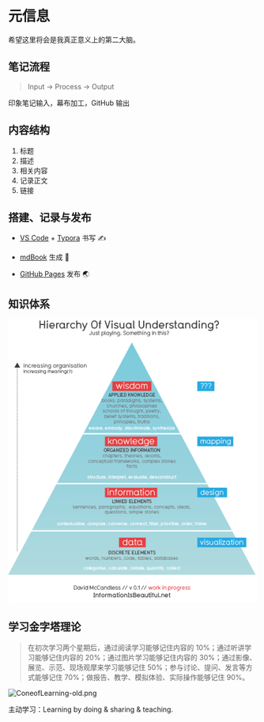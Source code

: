 # 元信息

希望这里将会是我真正意义上的第二大脑。

## 笔记流程

> Input -> Process -> Output

印象笔记输入，幕布加工，GitHub 输出

## 内容结构

1. 标题
2. 描述
3. 相关内容
4. 记录正文
5. 链接

## 搭建、记录与发布

- [VS Code](https://code.visualstudio.com/) + [Typora](https://typora.io/) 书写 ✍️
- [mdBook](https://github.com/rust-lang/mdBook) 生成 🧰

- [GitHub Pages](https://pages.github.com/) 发布 🌏

## 知识体系

![Knowledge Hierachy](./assets/knowledge_hierarchy.png)

## 学习金字塔理论

> 在初次学习两个星期后，通过阅读学习能够记住内容的 10%；通过听讲学习能够记住内容的 20%；通过图片学习能够记住内容的 30%；通过影像、展览、示范、现场观摩来学习能够记住 50%；参与讨论、提问、发言等方式能够记住 70%；做报告、教学、模拟体验、实际操作能够记住 90%。

![ConeofLearning-old.png](https://firebasestorage.googleapis.com/v0/b/gitbook-28427.appspot.com/o/assets%2F-LM0VlyiSvOLlFnC9s6P%2F-LM0W1zjL7sigYL0vPRc%2F-LM0W2Q27M_OQ6cLuiyT%2FConeofLearning-old.png?generation=1536549997254490&alt=media)

主动学习：Learning by doing & sharing & teaching.

